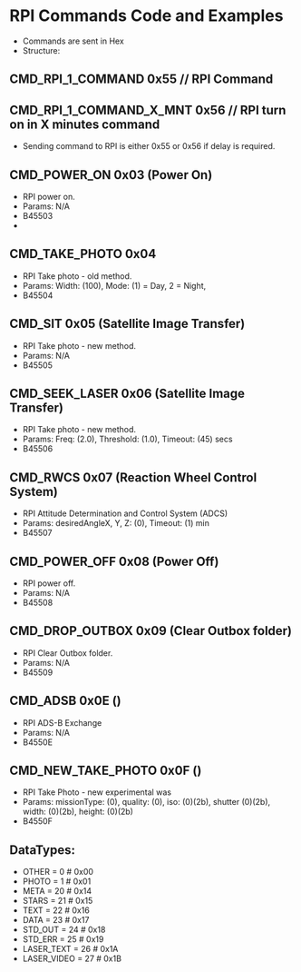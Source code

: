 # RPI Commands Code and Examples
- Commands are sent in Hex
- Structure: <SATID><CMD><PARAMS>

## CMD_RPI_1_COMMAND 0x55       // RPI Command
## CMD_RPI_1_COMMAND_X_MNT 0x56 // RPI turn on in X minutes command
- Sending command to RPI is either 0x55 or 0x56 if delay is required.

## CMD_POWER_ON 0x03 (Power On)
- RPI power on.
- Params: N/A
- B45503
- 
## CMD_TAKE_PHOTO 0x04
- RPI Take photo - old method.
- Params: Width: (100), Mode: (1) = Day, 2 = Night,
- B45504

## CMD_SIT 0x05 (Satellite Image Transfer)
- RPI Take photo - new method.
- Params: N/A
- B45505

## CMD_SEEK_LASER 0x06 (Satellite Image Transfer)
- RPI Take photo - new method.
- Params: Freq: (2.0), Threshold: (1.0), Timeout: (45) secs
- B45506

## CMD_RWCS 0x07 (Reaction Wheel Control System)
- RPI Attitude Determination and Control System (ADCS)
- Params: desiredAngleX, Y, Z: (0), Timeout: (1) min
- B45507

## CMD_POWER_OFF 0x08 (Power Off)
- RPI power off.
- Params: N/A
- B45508

## CMD_DROP_OUTBOX 0x09 (Clear Outbox folder)
- RPI Clear Outbox folder.
- Params: N/A
- B45509

## CMD_ADSB 0x0E ()
- RPI ADS-B Exchange
- Params: N/A
- B4550E

## CMD_NEW_TAKE_PHOTO 0x0F ()
- RPI Take Photo - new experimental was
- Params: missionType: (0), quality: (0), iso: (0)(2b), shutter (0)(2b), width: (0)(2b), height: (0)(2b) 
- B4550F

## DataTypes:
- OTHER = 0  # 0x00
- PHOTO = 1  # 0x01
- META = 20  # 0x14
- STARS = 21  # 0x15
- TEXT = 22  # 0x16
- DATA = 23  # 0x17
- STD_OUT = 24 # 0x18
- STD_ERR = 25 # 0x19
- LASER_TEXT = 26 # 0x1A
- LASER_VIDEO = 27 # 0x1B